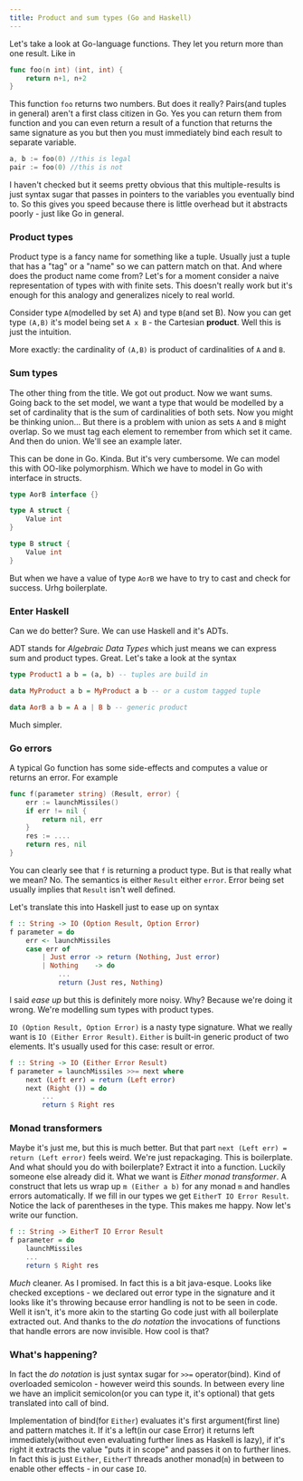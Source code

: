 ```yaml
---
title: Product and sum types (Go and Haskell)
---
```


Let's take a look at Go-language functions. They let you return more than one result. Like in
```go
func foo(n int) (int, int) {
    return n+1, n+2
}
```
This function `foo` returns two numbers. But does it really? Pairs(and tuples in general) aren't a first class citizen in Go. Yes you can return them from function and you can even return a result of a function that returns the same signature as you but then you must immediately bind each result to separate variable.
```go
a, b := foo(0) //this is legal
pair := foo(0) //this is not
```

I haven't checked but it seems pretty obvious that this multiple-results is just syntax sugar that passes in pointers to the variables you eventually bind to. So this gives you speed because there is little overhead but it abstracts poorly - just like Go in general.


### Product types

Product type is a fancy name for something like a tuple. Usually just a tuple that has a "tag" or a "name" so we can pattern match on that. And where does the product name come from? Let's for a moment consider a naive representation of types with with finite sets. This doesn't really work but it's enough for this analogy and generalizes nicely to real world. 

Consider type `A`(modelled by set A) and type `B`(and set B). Now you can get type `(A,B)` it's model being set `A x B` - the Cartesian **product**. Well this is just the intuition. 

More exactly: the cardinality of `(A,B)` is product of cardinalities of `A` and `B`.


### Sum types

The other thing from the title. We got out product. Now we want sums. Going back to the set model, we want a type that would be modelled by a set of cardinality that is the sum of cardinalities of both sets. Now you might be thinking union... But there is a problem with union as sets `A` and `B` might overlap. So we must tag each element to remember from which set it came. And then do union. We'll see an example later. 

This can be done in Go. Kinda. But it's very cumbersome. We can model this with OO-like polymorphism. Which we have to model in Go with interface in structs. 
```go
type AorB interface {}

type A struct {
    Value int
}

type B struct {
    Value int
}
```

But when we have a value of type `AorB` we have to try to cast and check for success. Urhg boilerplate.


### Enter Haskell

Can we do better? Sure. We can use Haskell and it's ADTs.

ADT stands for *Algebraic Data Types* which just means we can express sum and product types. Great. Let's take a look at the syntax

```haskell
type Product1 a b = (a, b) -- tuples are build in

data MyProduct a b = MyProduct a b -- or a custom tagged tuple

data AorB a b = A a | B b -- generic product
```

Much simpler. 


### Go errors

A typical Go function has some side-effects and computes a value or returns an error. For example

```go
func f(parameter string) (Result, error) {
    err := launchMissiles()
    if err != nil {
        return nil, err
    }
    res := ....
    return res, nil
}
```
You can clearly see that `f` is returning a product type. But is that really what we mean? No. The semantics is either `Result` either `error`. Error being set usually implies that `Result` isn't well defined. 

Let's translate this into Haskell just to ease up on syntax

```haskell
f :: String -> IO (Option Result, Option Error) 
f parameter = do 
    err <- launchMissiles
    case err of 
        | Just error -> return (Nothing, Just error)
        | Nothing    -> do
            ...
            return (Just res, Nothing)
```

I said *ease up* but this is definitely more noisy. Why? Because we're doing it wrong. We're modelling sum types with product types. 

`IO (Option Result, Option Error)` is a  nasty type signature. What we really want is `IO (Either Error Result)`. `Either` is built-in generic product of two elements. It's usually used for this case: result or error. 

```haskell
f :: String -> IO (Either Error Result)
f parameter = launchMissiles >>= next where
    next (Left err) = return (Left error)
    next (Right ()) = do
        ...
        return $ Right res
```

### Monad transformers

Maybe it's just me, but this is much better. But that part `next (Left err) = return (Left error)` feels weird. We're just repackaging. This is boilerplate. And what should you do with boilerplate? Extract it into a function. Luckily someone else already did it. What we want is *Either monad transformer*. A construct that lets us wrap up `m (Either a b)` for any monad `m` and handles errors automatically. If we fill in our types we get `EitherT IO Error Result`.
Notice the lack of parentheses in the type. This makes me happy. Now let's write our function. 

```haskell
f :: String -> EitherT IO Error Result
f parameter = do
    launchMissiles
    ...
    return $ Right res
```

*Much* cleaner. As I promised. In fact this is a bit java-esque. Looks like checked exceptions - we declared out error type in the signature and it looks like it's throwing because error handling is not to be seen in code. Well it isn't, it's more akin to the starting Go code just with all boilerplate extracted out. And thanks to the *do notation* the invocations of functions that handle errors are now invisible. How cool is that?

### What's happening?

In fact the *do notation* is just syntax sugar for `>>=` operator(bind). Kind of overloaded semicolon - however weird this sounds. In between every line we have an implicit semicolon(or you can type it, it's optional) that gets translated into call of bind. 

Implementation of bind(for `Either`) evaluates it's first argument(first line) and pattern matches it. If it's a left(in our case Error) it returns left immediately(without even evaluating further lines as Haskell is lazy), if it's right it extracts the value "puts it in scope" and passes it on to further lines. In fact this is just `Either`, `EitherT` threads another monad(`m`) in between to enable other effects - in our case `IO`. 